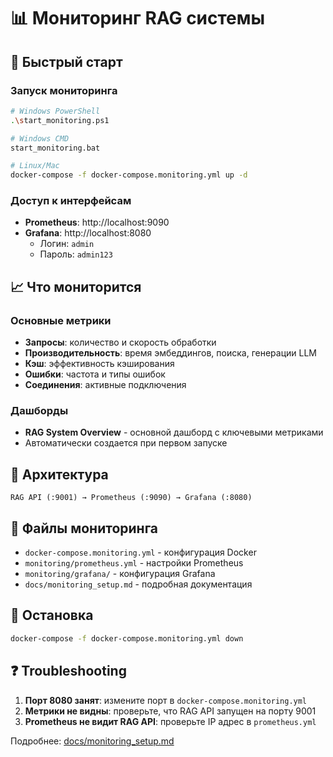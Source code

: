 # 📊 Мониторинг RAG системы

## 🚀 Быстрый старт

### Запуск мониторинга
```bash
# Windows PowerShell
.\start_monitoring.ps1

# Windows CMD
start_monitoring.bat

# Linux/Mac
docker-compose -f docker-compose.monitoring.yml up -d
```

### Доступ к интерфейсам
- **Prometheus**: http://localhost:9090
- **Grafana**: http://localhost:8080
  - Логин: `admin`
  - Пароль: `admin123`

## 📈 Что мониторится

### Основные метрики
- **Запросы**: количество и скорость обработки
- **Производительность**: время эмбеддингов, поиска, генерации LLM
- **Кэш**: эффективность кэширования
- **Ошибки**: частота и типы ошибок
- **Соединения**: активные подключения

### Дашборды
- **RAG System Overview** - основной дашборд с ключевыми метриками
- Автоматически создается при первом запуске

## 🔧 Архитектура

```
RAG API (:9001) → Prometheus (:9090) → Grafana (:8080)
```

## 📁 Файлы мониторинга

- `docker-compose.monitoring.yml` - конфигурация Docker
- `monitoring/prometheus.yml` - настройки Prometheus
- `monitoring/grafana/` - конфигурация Grafana
- `docs/monitoring_setup.md` - подробная документация

## 🛑 Остановка

```bash
docker-compose -f docker-compose.monitoring.yml down
```

## ❓ Troubleshooting

1. **Порт 8080 занят**: измените порт в `docker-compose.monitoring.yml`
2. **Метрики не видны**: проверьте, что RAG API запущен на порту 9001
3. **Prometheus не видит RAG API**: проверьте IP адрес в `prometheus.yml`

Подробнее: [docs/monitoring_setup.md](docs/monitoring_setup.md)
